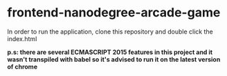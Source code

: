 # frontend-nanodegree-arcade-game

In order to run the application, clone this repository and double click the index.html

**p.s: there are several ECMASCRIPT 2015 features in this project and it wasn't transpiled with babel so it's advised to run it on the latest version of chrome**
